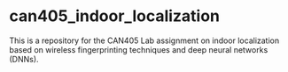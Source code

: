 # can405_indoor_localization
This is a repository for the CAN405 Lab assignment on indoor localization based
on wireless fingerprinting techniques and deep neural networks (DNNs).

